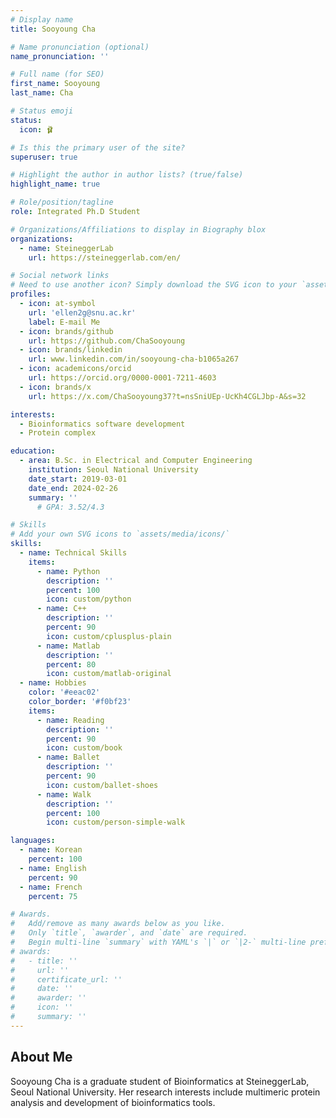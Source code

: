 ```yaml
---
# Display name
title: Sooyoung Cha

# Name pronunciation (optional)
name_pronunciation: ''

# Full name (for SEO)
first_name: Sooyoung
last_name: Cha

# Status emoji
status:
  icon: 🩰

# Is this the primary user of the site?
superuser: true

# Highlight the author in author lists? (true/false)
highlight_name: true

# Role/position/tagline
role: Integrated Ph.D Student

# Organizations/Affiliations to display in Biography blox
organizations:
  - name: SteineggerLab
    url: https://steineggerlab.com/en/

# Social network links
# Need to use another icon? Simply download the SVG icon to your `assets/media/icons/` folder.
profiles:
  - icon: at-symbol
    url: 'ellen2g@snu.ac.kr'
    label: E-mail Me
  - icon: brands/github
    url: https://github.com/ChaSooyoung
  - icon: brands/linkedin
    url: www.linkedin.com/in/sooyoung-cha-b1065a267
  - icon: academicons/orcid
    url: https://orcid.org/0000-0001-7211-4603
  - icon: brands/x
    url: https://x.com/ChaSooyoung37?t=nsSniUEp-UcKh4CGLJbp-A&s=32

interests:
  - Bioinformatics software development
  - Protein complex

education:
  - area: B.Sc. in Electrical and Computer Engineering
    institution: Seoul National University
    date_start: 2019-03-01
    date_end: 2024-02-26
    summary: ''
      # GPA: 3.52/4.3

# Skills
# Add your own SVG icons to `assets/media/icons/`
skills:
  - name: Technical Skills
    items:
      - name: Python
        description: ''
        percent: 100
        icon: custom/python
      - name: C++
        description: ''
        percent: 90
        icon: custom/cplusplus-plain
      - name: Matlab
        description: ''
        percent: 80
        icon: custom/matlab-original
  - name: Hobbies
    color: '#eeac02'
    color_border: '#f0bf23'
    items:
      - name: Reading
        description: ''
        percent: 90
        icon: custom/book
      - name: Ballet
        description: ''
        percent: 90
        icon: custom/ballet-shoes
      - name: Walk
        description: ''
        percent: 100
        icon: custom/person-simple-walk

languages:
  - name: Korean
    percent: 100
  - name: English
    percent: 90
  - name: French
    percent: 75

# Awards.
#   Add/remove as many awards below as you like.
#   Only `title`, `awarder`, and `date` are required.
#   Begin multi-line `summary` with YAML's `|` or `|2-` multi-line prefix and indent 2 spaces below.
# awards:
#   - title: ''
#     url: ''
#     certificate_url: ''
#     date: ''
#     awarder: ''
#     icon: ''
#     summary: ''
---
```


## About Me
Sooyoung Cha is a graduate student of Bioinformatics at SteineggerLab, Seoul National University. Her research interests include multimeric protein analysis and development of bioinformatics tools.
